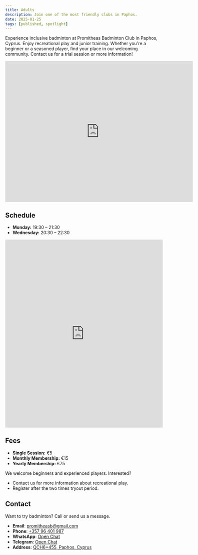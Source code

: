 ```yaml
---
title: Adults
description: Join one of the most friendly clubs in Paphos.
date: 2025-01-25
tags: [published, spotlight]
---
```


Experience inclusive badminton at Promitheas Badminton Club in Paphos, Cyprus. Enjoy recreational play and junior training. Whether you're a beginner or a seasoned player, find your place in our welcoming community. Contact us for a trial session or more information!

<iframe loading="lazy" title="promitheas google maps location" src="https://www.google.com/maps/embed?pb=!1m14!1m8!1m3!1d30969.00727662486!2d32.38969882402512!3d34.78775045525753!3m2!1i1024!2i768!4f13.1!3m3!1m2!1s0x14e706f987855cfd%3A0x1c8bf15674db946f!2sPromitheas%20Badminton%20Club!5e0!3m2!1sen!2s!4v1682168635664!5m2!1sen!2s" width="600" height="450" style="border:0" allowfullscreen="" referrerpolicy="no-referrer-when-downgrade"></iframe>

## Schedule

- **Monday:** 19:30 – 21:30
- **Wednesday:** 20:30 – 22:30

<iframe loading="lazy" title="Adults Calendar" src="https://calendar.google.com/calendar/embed?src=d0dc61182ea51b9e4df978b26caac2ee050a96c42c3c0ecb854765cac72db29e%40group.calendar.google.com&amp;ctz=Asia%2FNicosia&amp;hl={{lang}}&mode=AGENDA" style="border:0" width="100%" height="600" frameborder="0" scrolling="no"></iframe>

## Fees

- **Single Session:** €5
- **Monthly Membership:** €15
- **Yearly Membership:** €75

We welcome beginners and experienced players. Interested?

- Contact us for more information about recreational play.
- Register after the two times tryout period.

## Contact

Want to try badminton? Call or send us a message.

- **Email**: [promitheasb@gmail.com](mailto:promitheasb@gmail.com)
- **Phone**: [+357 96 401 987](tel:+35796401987)
- **WhatsApp**: [Open Chat](https://wa.me/35796401987)
- **Telegram**: [Open Chat](https://t.me/bigfont)
- **Address**: [QCH6+455, Paphos, Cyprus](https://www.google.com/maps/dir/?api=1&destination=Promitheas+Badminton+Club)

